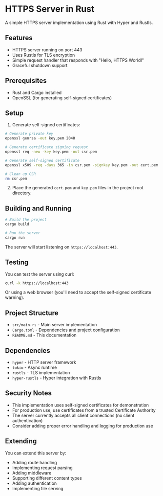 # HTTPS Server in Rust

A simple HTTPS server implementation using Rust with Hyper and Rustls.

## Features

- HTTPS server running on port 443
- Uses Rustls for TLS encryption
- Simple request handler that responds with "Hello, HTTPS World!"
- Graceful shutdown support

## Prerequisites

- Rust and Cargo installed
- OpenSSL (for generating self-signed certificates)

## Setup

1. Generate self-signed certificates:

```bash
# Generate private key
openssl genrsa -out key.pem 2048

# Generate certificate signing request
openssl req -new -key key.pem -out csr.pem

# Generate self-signed certificate
openssl x509 -req -days 365 -in csr.pem -signkey key.pem -out cert.pem

# Clean up CSR
rm csr.pem
```

2. Place the generated `cert.pem` and `key.pem` files in the project root directory.

## Building and Running

```bash
# Build the project
cargo build

# Run the server
cargo run
```

The server will start listening on `https://localhost:443`.

## Testing

You can test the server using curl:

```bash
curl -k https://localhost:443
```

Or using a web browser (you'll need to accept the self-signed certificate warning).

## Project Structure

- `src/main.rs` - Main server implementation
- `Cargo.toml` - Dependencies and project configuration
- `README.md` - This documentation

## Dependencies

- `hyper` - HTTP server framework
- `tokio` - Async runtime
- `rustls` - TLS implementation
- `hyper-rustls` - Hyper integration with Rustls

## Security Notes

- This implementation uses self-signed certificates for demonstration
- For production use, use certificates from a trusted Certificate Authority
- The server currently accepts all client connections (no client authentication)
- Consider adding proper error handling and logging for production use

## Extending

You can extend this server by:
- Adding route handling
- Implementing request parsing
- Adding middleware
- Supporting different content types
- Adding authentication
- Implementing file serving
